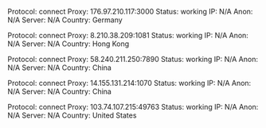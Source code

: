 Protocol: connect
Proxy: 176.97.210.117:3000
Status: working
IP: N/A
Anon: N/A
Server: N/A
Country: Germany

Protocol: connect
Proxy: 8.210.38.209:1081
Status: working
IP: N/A
Anon: N/A
Server: N/A
Country: Hong Kong

Protocol: connect
Proxy: 58.240.211.250:7890
Status: working
IP: N/A
Anon: N/A
Server: N/A
Country: China

Protocol: connect
Proxy: 14.155.131.214:1070
Status: working
IP: N/A
Anon: N/A
Server: N/A
Country: China

Protocol: connect
Proxy: 103.74.107.215:49763
Status: working
IP: N/A
Anon: N/A
Server: N/A
Country: United States

